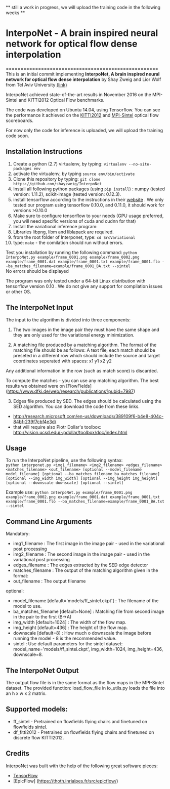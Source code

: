 ** still a work in progress, we will upload the training code in the following weeks **  

# InterpoNet - A brain inspired neural network for optical flow dense interpolation
====================================================
This is an initial commit implementing **InterpoNet, A brain inspired neural network for optical flow dense interpolation** by Shay Zweig and Lior Wolf from Tel Aviv University [(link)](https://arxiv.org/abs/1611.09803)  

InterpoNet achieved state-of-the-art results in November 2016 on the MPI-Sintel and  KITTI2012 Optical Flow benchmarks.

The code was developed on Ubuntu 14.04, using Tensorflow. You can see the performance it achieved on the [KITTI2012](http://www.cvlibs.net/datasets/kitti/eval_scene_flow.php?benchmark=flow) and [MPI-Sintel](http://sintel.is.tue.mpg.de/) optical flow scoreboards.  

For now only the code for inference is uploaded, we will upload the training code soon.


Installation Instructions
-------------------------
1. Create a python (2.7) virtualenv, by typing: `virtualenv --no-site-packages env`
2. activate the virtualenv, by typing `source env/bin/activate`
2. Clone this repository by typing: `git clone https://github.com/shayzweig/InterpoNet`
3. Install all following python packages (using `pip install`) : numpy (tested version: 1.11.2), scikit-image (tested version: 0.12.3). 
4. install tensorflow according to the instructions in their [website](https://www.tensorflow.org/versions/r0.10/get_started/os_setup)  . We only tested our program using tensorflow 0.10.0, and 0.11.0, it should work for versions >0.10.0 
4. Make sure to configure tensorflow to your needs (GPU usage preferred, you will need specific versions of cuda and cudnn for that)
5. Install the variational inference program:
  1. Libraries libpng, libm and liblapack are required.
  2. from the root folder of Interponet, type: `cd SrcVariational`
  3. type: `make` - the comilation should run without errors.

Test you installation by running the following command:
`python InterpoNet.py example/frame_0001.png example/frame_0002.png example/frame_0001.dat example/frame_0001.txt example/frame_0001.flo --ba_matches_filename=example/frame_0001_BA.txt --sintel`  
No errors should be displayed

The program was only tested under a 64-bit Linux distribution with tensorflow version 0.10 .
We do not give any support for compilation issues or other OS.
 
The InterpoNet Input
-----------------------
The input to the algorithm is divided into three components:
1. The two images in the image pair
they must have the same shape and they are only used for the variational energy minimization.

2. A matching file produced by a matching algorithm. 
The format of the matching file should be as follows: 
A text file, each match should be preseted in a different row which should include the source and target coordinates seperated with spaces:
x1 y1 x2 y2 

Any additional information in the row (such as match score) is discarded.

To compute the matches - you can use any matching algorithm. The best results we obtained were on [FlowFields] (https://www.dfki.de/web/research/publications?pubid=7987)

3. Edges file produced by SED.
The edges should be calculated using the SED algorithm. You can download the code from these links.
- http://research.microsoft.com/en-us/downloads/389109f6-b4e8-404c-84bf-239f7cbf4e3d/
- that will require also Piotr Dollar's toolbox:  http://vision.ucsd.edu/~pdollar/toolbox/doc/index.html


Usage
-----
To run the InterpoNet pipeline, use the following syntax:  
  `python interponet.py <img1_filename> <img2_filename> <edges_filename> <matches_filename> <out_filename> [optional --model_filename model_filename] [optional --ba_matches_filename ba_matches_filename] [optional --img_width img_width] [optional --img_height img_height] [optional --downscale downscale] [optional --sintel]`  

Example use:
`python InterpoNet.py example/frame_0001.png example/frame_0002.png example/frame_0001.dat example/frame_0001.txt example/frame_0001.flo --ba_matches_filename=example/frame_0001_BA.txt --sintel`  

Command Line Arguments
-----------------------
Mandatory:
* img1_filename : The first image in the image pair - used in the variational post processing
* img2_filename : The second image in the image pair - used in the variational post processing
* edges_filename : The edges extracted by the SED edge detector
* matches_filename : The output of the matching algorithm given in the format:
* out_filename : The output filename

optional: 
* model_filename [default='models/ff_sintel.ckpt'] : The filename of the model to use.
* ba_matches_filename [default=None] : Matching file from second image in the pair to the first (B->A)
* img_width [default=1024] : The width of the flow map.
* img_height [default=436] : The height of the flow map.
* downscale [default=8] : How much o downscale the image before running the model - 8 is the recommended value.
* sintel : Use default parameters for the sintel dataset: model_name='models/ff_sintel.ckpt', img_width=1024, img_height=436, downscale=8.

The InterpoNet Output
-----------------------
The output flow file is in the same format as the flow maps in the MPI-Sintel dataset. The provided function: load_flow_file in io_utils.py loads the file into an h x w x 2 matrix.

Supported models:
-----------------
* ff_sintel - Pretrained on flowfields flying chairs and finetuned on flowfields sintel.
* df_fitti2012 - Pretrained on flowfields flying chairs and finetuned on discrete flow KITTI2012.

Credits
-------
InterpoNet was built with the help of the following great software pieces:
* [TensorFlow](https://www.tensorflow.org/)
* [EpicFlow] (https://thoth.inrialpes.fr/src/epicflow/)

